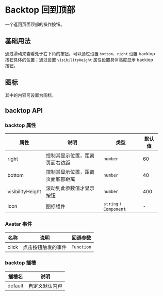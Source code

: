 # Backtop 回到顶部

一个返回页面顶部的操作按钮。

## 基础用法

通过滑动来查看处于右下角的按钮，可以通过设置 `bottom`、`right` 设置 backtop 按钮具体的位置；通过设置 `visibilityHeight` 属性设置具体高度显示 backtop 按钮。

<demo vue="./example/base.vue" />

## 图标

其中的内容可设置为图标。

<demo vue="./example/icon.vue" />

## backtop API

### backtop 属性

| 属性             | 说明                             | 类型                   | 默认值 |
| ---------------- | -------------------------------- | ---------------------- | ------ |
| right            | 控制其显示位置，距离页面右边距   | `number`               | 60     |
| bottom           | 控制其显示位置，距离页面底部距离 | `number`               | 40     |
| visibilityHeight | 滚动到此参数值才显示按钮         | `number`               | 400    |
| icon             | 图标组件                         | `string` / `Component` | -      |

### Avatar 事件

| 名称  | 说明               | 回调参数                                            |
| ----- | ------------------ | --------------------------------------------------- |
| click | 点击按钮触发的事件 | `Function`<Tool value="(evt: MouseEvent) => void"/> |

### backtop 插槽

| 插槽名  | 说明           |
| ------- | -------------- |
| default | 自定义默认内容 |
